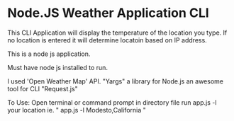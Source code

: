 # Node.JS Weather Application CLI 

This CLI Application will display the temperature of the location you type. If no location is entered it will determine locatoin based on IP address.

This is a node js application.

Must have node js installed to run.

I used 'Open Weather Map' API.
"Yargs" a library for Node.js an awesome tool for CLI
"Request.js"


To Use:
 Open terminal or command prompt in directory file 
 run app.js -l your location 
 ie. " app.js -l Modesto,California "


